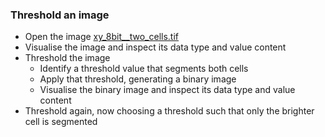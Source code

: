### Threshold an image
  - Open the image [xy_8bit__two_cells.tif](https://github.com/NEUBIAS/training-resources/raw/master/image_data/xy_8bit__two_cells.tif)
  - Visualise the image and inspect its data type and value content
  - Threshold the image
    - Identify a threshold value that segments both cells
    - Apply that threshold, generating a binary image
    - Visualise the binary image and inspect its data type and value content
   - Threshold again, now choosing a threshold such that only the brighter cell is segmented

